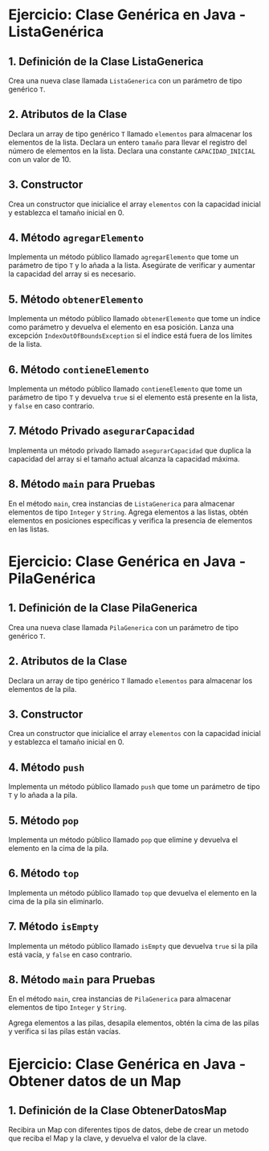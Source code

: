 # Ejercicio: Clase Genérica en Java - ListaGenérica

## 1. Definición de la Clase ListaGenerica

Crea una nueva clase llamada `ListaGenerica` con un parámetro de tipo genérico `T`.

## 2. Atributos de la Clase

Declara un array de tipo genérico `T` llamado `elementos` para almacenar los elementos de la lista.
Declara un entero `tamaño` para llevar el registro del número de elementos en la lista.
Declara una constante `CAPACIDAD_INICIAL` con un valor de 10.

## 3. Constructor

Crea un constructor que inicialice el array `elementos` con la capacidad inicial y establezca el tamaño inicial en 0.

## 4. Método `agregarElemento`

Implementa un método público llamado `agregarElemento` que tome un parámetro de tipo `T` y lo añada a la lista.
Asegúrate de verificar y aumentar la capacidad del array si es necesario.

## 5. Método `obtenerElemento`

Implementa un método público llamado `obtenerElemento` que tome un índice como parámetro y devuelva el elemento en esa posición.
Lanza una excepción `IndexOutOfBoundsException` si el índice está fuera de los límites de la lista.

## 6. Método `contieneElemento`

Implementa un método público llamado `contieneElemento` que tome un parámetro de tipo `T` y devuelva `true` si el elemento está presente en la lista, y `false` en caso contrario.

## 7. Método Privado `asegurarCapacidad`

Implementa un método privado llamado `asegurarCapacidad` que duplica la capacidad del array si el tamaño actual alcanza la capacidad máxima.

## 8. Método `main` para Pruebas

En el método `main`, crea instancias de `ListaGenerica` para almacenar elementos de tipo `Integer` y `String`.
Agrega elementos a las listas, obtén elementos en posiciones específicas y verifica la presencia de elementos en las listas.


# Ejercicio: Clase Genérica en Java - PilaGenérica

## 1. Definición de la Clase PilaGenerica

Crea una nueva clase llamada `PilaGenerica` con un parámetro de tipo genérico `T`.

## 2. Atributos de la Clase

Declara un array de tipo genérico `T` llamado `elementos` para almacenar los elementos de la pila.

## 3. Constructor

Crea un constructor que inicialice el array `elementos` con la capacidad inicial y establezca el tamaño inicial en 0.

## 4. Método `push`

Implementa un método público llamado `push` que tome un parámetro de tipo `T` y lo añada a la pila.

## 5. Método `pop`

Implementa un método público llamado `pop` que elimine y devuelva el elemento en la cima de la pila.

## 6. Método `top`

Implementa un método público llamado `top` que devuelva el elemento en la cima de la pila sin eliminarlo.

## 7. Método `isEmpty`

Implementa un método público llamado `isEmpty` que devuelva `true` si la pila está vacía, y `false` en caso contrario.

## 8. Método `main` para Pruebas

En el método `main`, crea instancias de `PilaGenerica` para almacenar elementos de tipo `Integer` y `String`.

Agrega elementos a las pilas, desapila elementos, obtén la cima de las pilas y verifica si las pilas están vacías.


# Ejercicio: Clase Genérica en Java - Obtener datos de un Map

## 1. Definición de la Clase ObtenerDatosMap

Recibira un Map con diferentes tipos de datos, debe de crear un metodo que reciba el Map y la clave, y devuelva el valor de la clave.
